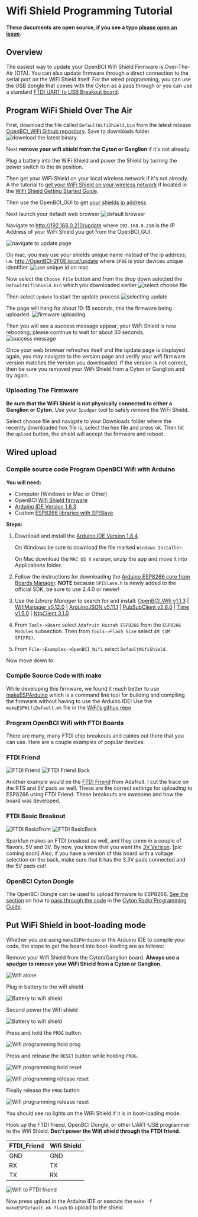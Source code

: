 # Wifi Shield Programming Tutorial

**These documents are open source, if you see a typo [please open an issue](https://github.com/OpenBCI/Docs/issues/new).**

## Overview

The easiest way to update your OpenBCI Wifi Shield Firmware is Over-The-Air (OTA). You can also update firmware through a direct connection to the serial port on the WiFi Shield itself. For the wired programming, you can use the USB dongle that comes with the Cyton as a pass through or you can use a standard [FTDI UART to USB Breakout board](http://docs.openbci.com/Hardware/12-Wifi_Programming_Tutorial#wifi-shield-programming-tutorial-program-openbci-wifi-with-ftdi-boards).

## Program WiFi Shield Over The Air

First, download the file called `DefaultWifiShield.bin` from the latest release [OpenBCI_WiFi Github repository](https://github.com/OpenBCI/OpenBCI_WIFI/releases/latest). Save to downloads folder.
![download the latest binary](../assets/images/wifi_firmware_update_download.png)

Next **remove your wifi shield from the Cyton or Ganglion** if it's not already.

Plug a battery into the WiFi Shield and power the Shield by turning the power switch to the `ON` position.

Then get your WiFi Shield on your local wireless network if it's not already. A the tutorial to [get your WiFi Shield on your wireless network](http://docs.openbci.com/Tutorials/03-Wifi_Getting_Started_Guide#wifi-getting-started-guide-get-the-wifi-shield-on-your-wireless-network) if located in the [WiFi Shield Getting Started Guide](http://docs.openbci.com/Tutorials/03-Wifi_Getting_Started_Guide#wifi-getting-started-guide-overview).

Then use the OpenBCI_GUI to get [your shields ip address](http://docs.openbci.com/Tutorials/03-Wifi_Getting_Started_Guide#wifi-getting-started-guide-get-wifi-shield-ip-mac-address-firmware-version-and-more-get-wifi-shield-ip-address).

Next launch your default web browser
![default browser](../assets/images/wifi_firmware_update_default_browser.png)

Navigate to http://192.168.0.210/update where `192.168.0.210` is the IP Address of your WiFi Shield you got from the OpenBCI_GUI.

![navigate to update page](../assets/images/wifi_firmware_update_ip_address.png)

On mac, you may use your shields unique name instead of the ip address; i.e. http://OpenBCI-2F0E.local/update where `2F0E` is your devices unique identifier.
![use unique id on mac](../assets/images/wifi_firmware_update_mac_using_mdns.png)

Now select the `Choose File` button and from the drop down selected the `DefaultWifiShield.bin` which you downloaded earlier
![select choose file](../assets/images/wifi_firmware_update_select_binary.png)

Then select `Update` to start the update process
![selecting update](../assets/images/wifi_firmware_update_select_update.png)

The page will hang for about 10-15 seconds, this the firmware being uploaded.
![firmware uploading](../assets/images/wifi_firmware_update_first_wait_page.png)

Then you will see a success message appear, your WiFi Shield is now rebooting, please continue to wait for about 30 seconds.
![success message](../assets/images/wifi_firmware_update_select_update.png)

Once your web browser refreshes itself and the update page is displayed again, you may navigate to the version page and verify your wifi firmware version matches the version you downloaded. If the version is not correct, then be sure you removed your WiFi Shield from a Cyton or Ganglion and try again.


### Uploading The Firmware

**Be sure that the WiFi Shield is not physically connected to either a Ganglion or Cyton.** Use your `Spudger` tool to safely remove the WiFi Shield.

Select choose file and navigate to your Downloads folder where the recently downloaded hex file is, select the hex file and press ok. Then hit the `upload` button, the shield will accept the firmware and reboot.

## Wired upload

### Compile source code Program OpenBCI Wifi with Arduino

**You will need:**

* Computer (Windows or Mac or Other)
* OpenBCI [Wifi Shield firmware](https://github.com/OpenBCI/OpenBCI_WIFI)
* [Arduino IDE Version 1.8.3](http://www.arduino.cc/en/main/software)
* Custom [ESP8266 libraries with SPISlave](https://github.com/esp8266/Arduino)

**Steps:**

1. Download and install the [Arduino IDE Version 1.8.4](http://www.arduino.cc/en/main/software).

   On Windows be sure to download the file marked `Windows Installer`.

   On Mac download the `MAC OS X` version, unzip the app and move it into Applications folder.

2. Follow the instructions for downloading the [Arduino ESP8266 core from Boards Manager](https://github.com/esp8266/Arduino). **NOTE** because `SPISlave.h` is newly added to the official SDK, be sure to use 2.4.0 or newer!

3. Use the _Library Manager_ to search for and install: [OpenBCI_Wifi v1.1.3](https://github.com/OpenBCI/OpenBCI_WIFI) | [WifiManager v0.12.0](https://github.com/tzapu/WiFiManager) | [ArduinoJSON v5.11.1](https://bblanchon.github.io/ArduinoJson/) | [PubSubClient v2.6.0](https://pubsubclient.knolleary.net) | [Time v1.5.0](https://github.com/PaulStoffregen/Time) | [NtpClient 3.1.0](https://github.com/arduino-libraries/NTPClient)

4. From `Tools->Board` select `Adafruit Huzzah ESP8266` from the `ESP8266 Modules` subsection. Then from `Tools->Flash Size` select `4M (1M SPIFFS)`.

5. From `File->Examples->OpenBCI_Wifi` select `DefaultWifiShield`.

Now move down to

### Compile Source Code with make

While developing this firmware, we found it much better to use [makeESPArduino](https://github.com/plerup/makeEspArduino) which is a command line tool for building and compiling the firmware without having to use the Arduino IDE! Use the `makeESPWifiDefault.mk` file in the [WiFi's githuv repo](https://github.com/OpenBCI/OpenBCI_WIFI)

### Program OpenBCI Wifi with FTDI Boards

There are many, many FTDI chip breakouts and cables out there that you can use. Here are a couple examples of popular devices.

### FTDI Friend
![FTDI Friend](../assets/images/FTDI_Friend.jpg)
![FTDI Friend Back](../assets/images/FTDI_FriendBack.jpg)

Another example would be the [FTDI Friend](http://www.adafruit.com/products/284) from Adafruit. I cut the trace on the RTS and 5V pads as well. These are the correct settings for uploading to ESP8266 using FTDI Friend. These breakouts are awesome and how the board was developed.

### FTDI Basic Breakout
![FTDI BasicFront](../assets/images/FTDI_BASICfront.jpg)
![FTDI BasicBack](../assets/images/FTDI_BASICback.jpg)

Sparkfun makes an FTDI breakout as well, and they come in a couple of flavors. 5V and 3V. By now, you know that you want the [3V Version](https://www.sparkfun.com/products/9873). [pic coming soon] Also, if you have a version of this board with a voltage selection on the back, make sure that it has the 3.3V pads connected and the 5V pads cut!  

### OpenBCI Cyton Dongle

The OpenBCI Dongle can be used to upload firmware to ESP8266. [See the section](http://docs.openbci.com/Hardware/06-Cyton_Radios_Programming_Tutorial#cyton-radios-programming-tutorial-uploading-device-firmware-to-cyton-board-upload-pass-thru-radio-firmware-version-2xx-fall-2016) on how to [pass through the code](http://docs.openbci.com/Hardware/06-Cyton_Radios_Programming_Tutorial#cyton-radios-programming-tutorial-uploading-device-firmware-to-cyton-board-program-device-radio-with-openbci-dongle) in the [Cyton Radio Programming Guide](http://docs.openbci.com/Hardware/06-Cyton_Radios_Programming_Tutorial).

## Put WiFi Shield in boot-loading mode

Whether you are using `makeESPArduino` or the Arduino IDE to compile your code, the steps to get the board into boot-loading are as follows:

Remove your Wifi Shield from the Cyton/Ganglion board. **Always use a spudger to remove your WiFi Shield from a Cyton or Ganglion.**

![Wifi alone](../assets/images/wifi_programming_alone.jpg)

Plug in battery to the wifi shield

![Battery to wifi shield](../assets/images/wifi_programming_power.jpg)

Second power the Wifi shield

![Battery to wifi shield](../assets/images/wifi_programming_power_in.JPG)

Press and hold the `PROG` button.

![Wifi programming hold prog](../assets/images/wifi_programming_hold_prog.jpg)

Press and release the `RESET` button while holding `PROG`.

![Wifi programming hold reset](../assets/images/wifi_programming_hold_reset.jpg)

![Wifi programming release reset](../assets/images/wifi_programming_release_reset.jpg)

Finally release the `PROG` button

![Wifi programming release reset](../assets/images/wifi_programming_release_prog.jpg)

You should see no lights on the WiFi Shield if it is in boot-loading mode.

Hook up the FTDI friend, OpenBCI Dongle, or other UART-USB programmer to the Wifi Shield. **Don't power the Wifi shield through the FTDI friend.**

|FTDI_Friend|Wifi Shield|
|-----------|-----------|
|GND|GND|
|RX|TX|
|TX|RX|

![Wifi to FTDI friend](../assets/images/wifi_programming_ftdi_friend_hooked_up.jpg)

Now press upload in the Arduino IDE or execute the `make -f makeESPDefault.mk flash` to upload to the shield.
